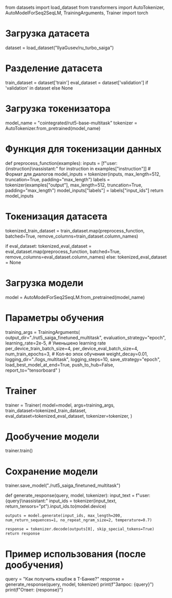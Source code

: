 from datasets import load_dataset
from transformers import AutoTokenizer, AutoModelForSeq2SeqLM, TrainingArguments, Trainer
import torch

# Загрузка датасета
dataset = load_dataset("IlyaGusev/ru_turbo_saiga")

# Разделение датасета
train_dataset = dataset['train']
eval_dataset = dataset['validation'] if 'validation' in dataset else None

# Загрузка токенизатора
model_name = "cointegrated/rut5-base-multitask"
tokenizer = AutoTokenizer.from_pretrained(model_name)

# Функция для токенизации данных
def preprocess_function(examples):
    inputs = [f"user: {instruction}\nassistant:" for instruction in examples["instruction"]] # Формат для диалогов
    model_inputs = tokenizer(inputs, max_length=512, truncation=True, padding="max_length")
    labels = tokenizer(examples["output"], max_length=512, truncation=True, padding="max_length")
    model_inputs["labels"] = labels["input_ids"]
    return model_inputs

# Токенизация датасета
tokenized_train_dataset = train_dataset.map(preprocess_function, batched=True, remove_columns=train_dataset.column_names)

if eval_dataset:
    tokenized_eval_dataset = eval_dataset.map(preprocess_function, batched=True, remove_columns=eval_dataset.column_names)
else:
    tokenized_eval_dataset = None


# Загрузка модели
model = AutoModelForSeq2SeqLM.from_pretrained(model_name)

# Параметры обучения
training_args = TrainingArguments(
    output_dir="./rut5_saiga_finetuned_multitask",
    evaluation_strategy="epoch",
    learning_rate=2e-5, # Уменьшено learning rate
    per_device_train_batch_size=4,
    per_device_eval_batch_size=4,
    num_train_epochs=3, # Кол-во эпох обучения
    weight_decay=0.01,
    logging_dir="./logs_multitask",
    logging_steps=10,
    save_strategy="epoch",
    load_best_model_at_end=True,
    push_to_hub=False,
    report_to="tensorboard"
)

# Trainer
trainer = Trainer(
    model=model,
    args=training_args,
    train_dataset=tokenized_train_dataset,
    eval_dataset=tokenized_eval_dataset,
    tokenizer=tokenizer,
)

# Дообучение модели
trainer.train()

# Сохранение модели
trainer.save_model("./rut5_saiga_finetuned_multitask")

def generate_response(query, model, tokenizer):
    input_text = f"user: {query}\nassistant:"
    input_ids = tokenizer(input_text, return_tensors="pt").input_ids.to(model.device)

    outputs = model.generate(input_ids, max_length=200, num_return_sequences=1, no_repeat_ngram_size=2, temperature=0.7)

    response = tokenizer.decode(outputs[0], skip_special_tokens=True)
    return response

# Пример использования (после дообучения)
query = "Как получить кэшбэк в Т-Банке?"
response = generate_response(query, model, tokenizer)
print(f"Запрос: {query}")
print(f"Ответ: {response}")
